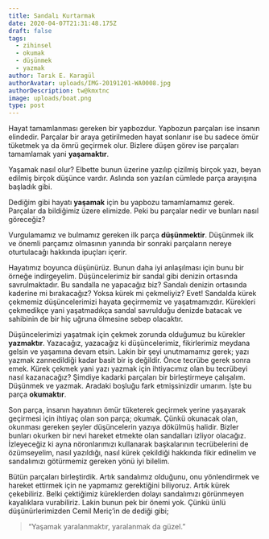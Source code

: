 ```yaml
---
title: Sandalı Kurtarmak
date: 2020-04-07T21:31:48.175Z
draft: false
tags:
  - zihinsel
  - okumak
  - düşünmek
  - yazmak
author: Tarık E. Karagül
authorAvatar: uploads/IMG-20191201-WA0008.jpg
authorDescription: tw@kmxtnc
image: uploads/boat.png
type: post
---
```

Hayat tamamlanması gereken bir yapbozdur. Yapbozun parçaları ise insanın elindedir. Parçalar bir araya getirilmeden hayat sonlanır ise bu sadece ömür tüketmek ya da ömrü geçirmek olur. Bizlere düşen görev ise parçaları tamamlamak yani **yaşamaktır**.

Yaşamak nasıl olur? Elbette bunun üzerine yazılıp çizilmiş birçok yazı, beyan edilmiş birçok düşünce vardır. Aslında son yazılan cümlede parça arayışına başladık gibi.

Dediğim gibi hayatı **yaşamak** için bu yapbozu tamamlamamız gerek. Parçalar da bildiğimiz üzere elimizde. Peki bu parçalar nedir ve bunları nasıl göreceğiz?

Vurgulamamız ve bulmamız gereken ilk parça **düşünmektir**. Düşünmek ilk ve önemli parçamız olmasının yanında bir sonraki parçaların nereye oturtulacağı hakkında ipuçları içerir.

Hayatımız boyunca düşünürüz. Bunun daha iyi anlaşılması için bunu bir örneğe indirgeyelim. Düşüncelerimiz bir sandal gibi denizin ortasında savrulmaktadır. Bu sandalla ne yapacağız biz? Sandalı denizin ortasında kaderine mi bırakacağız? Yoksa kürek mi çekmeliyiz? Evet! Sandalda kürek çekmemiz düşüncelerimizi hayata geçirmemiz ve yaşatmamızdır. Kürekleri çekmedikçe yani yaşatmadıkça sandal savrulduğu denizde batacak ve sahibinin de bir hiç uğruna ölmesine sebep olacaktır.

Düşüncelerimizi yaşatmak için çekmek zorunda olduğumuz bu kürekler **yazmaktır**. Yazacağız, yazacağız ki düşüncelerimiz, fikirlerimiz meydana gelsin ve yaşamına devam etsin. Lakin bir şeyi unutmamamız gerek; yazı yazmak zannedildiği kadar basit bir iş değildir. Önce tecrübe gerek sonra emek. Kürek çekmek yani yazı yazmak için ihtiyacımız olan bu tecrübeyi nasıl kazanacağız? Şimdiye kadarki parçaları bir birleştirmeye çalışalım. Düşünmek ve yazmak. Aradaki boşluğu fark etmişsinizdir umarım. İşte bu parça **okumaktır**.

Son parça, insanın hayatının ömür tüketerek geçirmek yerine yaşayarak geçirmesi için ihtiyaç olan son parça; okumak. Çünkü okunacak olan, okunması gereken şeyler düşüncelerin yazıya dökülmüş halidir. Bizler bunları okurken bir nevi hareket etmekte olan sandalları izliyor olacağız. İzleyeceğiz ki ayna nöronlarımızı kullanarak başkalarının tecrübelerini de özümseyelim, nasıl yazıldığı, nasıl kürek çekildiği hakkında fikir edinelim ve sandalımızı götürmemiz gereken yönü iyi bilelim.

Bütün parçaları birleştirdik. Artık sandalımız olduğunu, onu yönlendirmek ve hareket ettirmek için ne yapmamız gerektiğini biliyoruz. Artık kürek çekebiliriz. Belki çektiğimiz küreklerden dolayı sandalımızı görünmeyen kayalıklara vurabiliriz. Lakin bunun pek bir önemi yok. Çünkü ünlü düşünürlerimizden Cemil Meriç’in de dediği gibi;

> “Yaşamak yaralanmaktır, yaralanmak da güzel.”
